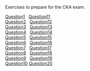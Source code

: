 Exercises to prepare for the CKA exam.

[Question1](question1/question1.md)&nbsp;&nbsp;    [Question11](question11/question11.md)<br>
[Question2](question2/question2.md)&nbsp;&nbsp;    [Question12](question12/question12.md)<br>
[Question3](question3/question3.md)&nbsp;&nbsp;    [Question13](question13/question13.md)<br>
[Question4](question4/question4.md)&nbsp;&nbsp;    [Question14](question14/question14.md)<br>
[Question5](question5/question5.md)&nbsp;&nbsp;    [Question15](question15/question15.md)<br>
[Question6](question6/question6.md)&nbsp;&nbsp;    [Question16](question16/question16.md)<br>
[Question7](question7/question7.md)&nbsp;&nbsp; [Question17](question17/question17.md)<br>
[Question8](question8/question8.md)&nbsp;&nbsp; [Question18](question18/question18.md)<br>
[Question9](question9/question9.md)&nbsp;&nbsp; [Question19](question19/question19.md)<br>
[Question10](question10/question10.md)&nbsp;[Question20](question20/question20.md)<br>